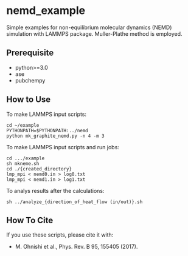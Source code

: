 # nemd_example

Simple examples for non-equilibrium molecular dynamics (NEMD) simulation with LAMMPS package.
Muller-Plathe method is employed.

## Prerequisite

* python>=3.0
* ase
* pubchempy

## How to Use

To make LAMMPS input scripts:

``` discriptions
cd ~/example
PYTHONPATH=$PYTHONPATH:../nemd
python mk_graphite_nemd.py -n 4 -m 3
```

To make LAMMPS input scripts and run jobs:

``` simple way
cd .../example
sh mkneme.sh
cd ./{created_directory}
lmp_mpi < nemd0.in > log0.txt
lmp_mpi < nemd1.in > log1.txt
```

To analys results after the calculations:

```
sh ../analyze_{direction_of_heat_flow (in/out)}.sh
```

<!--
# Manual (test)
* https://masato1122.github.io/nemd_example/
-->

## How To Cite

If you use these scripts, please cite it with:

* M. Ohnishi et al., Phys. Rev. B 95, 155405 (2017).

